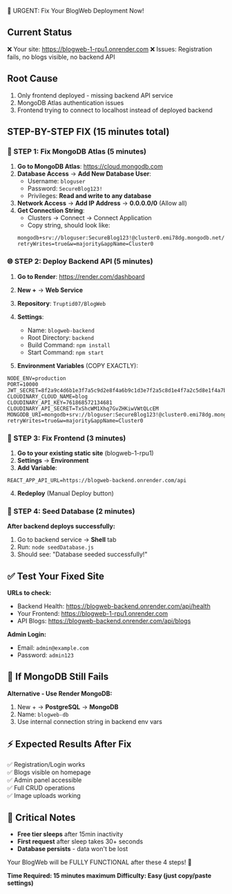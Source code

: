 🚨 URGENT: Fix Your BlogWeb Deployment Now!

## Current Status
❌ Your site: https://blogweb-1-rpu1.onrender.com
❌ Issues: Registration fails, no blogs visible, no backend API

## Root Cause
1. Only frontend deployed - missing backend API service
2. MongoDB Atlas authentication issues  
3. Frontend trying to connect to localhost instead of deployed backend

## STEP-BY-STEP FIX (15 minutes total)

### 🔧 STEP 1: Fix MongoDB Atlas (5 minutes)

1. **Go to MongoDB Atlas**: https://cloud.mongodb.com
2. **Database Access** → **Add New Database User**:
   - Username: `bloguser`
   - Password: `SecureBlog123!`
   - Privileges: **Read and write to any database**
3. **Network Access** → **Add IP Address** → **0.0.0.0/0** (Allow all)
4. **Get Connection String**:
   - Clusters → Connect → Connect Application
   - Copy string, should look like:
   ```
   mongodb+srv://bloguser:SecureBlog123!@cluster0.emi78dg.mongodb.net/blogplatform?retryWrites=true&w=majority&appName=Cluster0
   ```

### 🌐 STEP 2: Deploy Backend API (5 minutes)

1. **Go to Render**: https://render.com/dashboard
2. **New +** → **Web Service**
3. **Repository**: `Truptid07/BlogWeb`
4. **Settings**:
   - Name: `blogweb-backend`
   - Root Directory: `backend`
   - Build Command: `npm install`
   - Start Command: `npm start`

5. **Environment Variables** (COPY EXACTLY):
```
NODE_ENV=production
PORT=10000
JWT_SECRET=8f2a9c4d6b1e3f7a5c9d2e8f4a6b9c1d3e7f2a5c8d1e4f7a2c5d8e1f4a7b9c2e5f8a1d4e7f2a5c8d1e4f7a2c
CLOUDINARY_CLOUD_NAME=blog
CLOUDINARY_API_KEY=761868572134681
CLOUDINARY_API_SECRET=TxShcWM1Xhq7GvZHKiwVWtQLcEM
MONGODB_URI=mongodb+srv://bloguser:SecureBlog123!@cluster0.emi78dg.mongodb.net/blogplatform?retryWrites=true&w=majority&appName=Cluster0
```

### 🎨 STEP 3: Fix Frontend (3 minutes)

1. **Go to your existing static site** (blogweb-1-rpu1)
2. **Settings** → **Environment**
3. **Add Variable**:
```
REACT_APP_API_URL=https://blogweb-backend.onrender.com/api
```
4. **Redeploy** (Manual Deploy button)

### 🌱 STEP 4: Seed Database (2 minutes)

**After backend deploys successfully:**
1. Go to backend service → **Shell** tab
2. Run: `node seedDatabase.js`
3. Should see: "Database seeded successfully!"

## ✅ Test Your Fixed Site

**URLs to check:**
- Backend Health: https://blogweb-backend.onrender.com/api/health
- Your Frontend: https://blogweb-1-rpu1.onrender.com
- API Blogs: https://blogweb-backend.onrender.com/api/blogs

**Admin Login:**
- Email: `admin@example.com`
- Password: `admin123`

## 🔄 If MongoDB Still Fails

**Alternative - Use Render MongoDB:**
1. New + → **PostgreSQL** → **MongoDB**
2. Name: `blogweb-db`
3. Use internal connection string in backend env vars

## ⚡ Expected Results After Fix

✅ Registration/Login works  
✅ Blogs visible on homepage  
✅ Admin panel accessible  
✅ Full CRUD operations  
✅ Image uploads working  

## 🚨 Critical Notes

- **Free tier sleeps** after 15min inactivity
- **First request** after sleep takes 30+ seconds
- **Database persists** - data won't be lost

Your BlogWeb will be FULLY FUNCTIONAL after these 4 steps! 🎉

**Time Required: 15 minutes maximum**
**Difficulty: Easy (just copy/paste settings)**